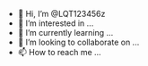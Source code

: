 - 👋 Hi, I’m @LQT123456z
- 👀 I’m interested in ...
- 🌱 I’m currently learning ...
- 💞️ I’m looking to collaborate on ...
- 📫 How to reach me ...

<!---
LQT123456z/LQT123456z is a ✨ special ✨ repository because its `README.md` (this file) appears on your GitHub profile.
You can click the Preview link to take a look at your changes.
--->
